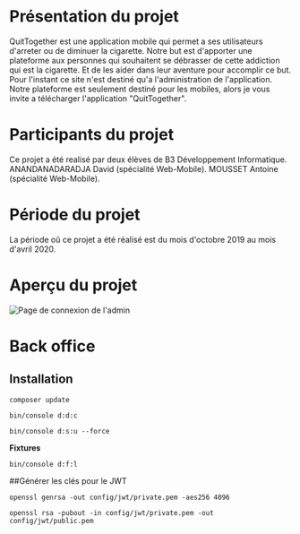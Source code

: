 # Présentation du projet

QuitTogether est une application mobile qui permet a ses utilisateurs d'arreter ou de diminuer la cigarette.
Notre but est d'apporter une plateforme aux personnes qui souhaitent se débrasser de cette addiction qui est la cigarette.
Et de les aider dans leur aventure pour accomplir ce but.
Pour l'instant ce site n'est destiné qu'a l'administration de l'application.
Notre plateforme est seulement destiné pour les mobiles, alors je vous invite a télécharger l'application "QuitTogether".

# Participants du projet

Ce projet a été realisé par deux élèves de B3 Développement Informatique.
ANANDANADARADJA David (spécialité Web-Mobile).
MOUSSET Antoine (spécialité Web-Mobile).

# Période du projet

La période oû ce projet a été réalisé est du mois d'octobre 2019 au mois d'avril 2020.

# Aperçu du projet 

![Page de connexion de l'admin](https://gyazo.com/4ff8111c1a549c6827c9ab4607c795a1)

# Back office 



## Installation

`composer update`

`bin/console d:d:c`

`bin/console d:s:u --force`


**Fixtures**

`bin/console d:f:l`

##Générer les clés pour le JWT

`openssl genrsa -out config/jwt/private.pem -aes256 4096`

`openssl rsa -pubout -in config/jwt/private.pem -out config/jwt/public.pem`


